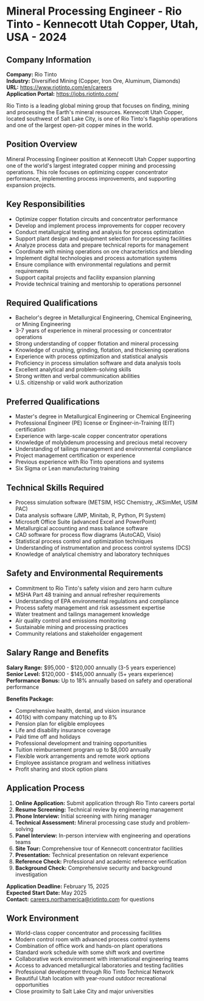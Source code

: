 # Mineral Processing Engineer - Rio Tinto - Kennecott Utah Copper, Utah, USA - 2024

## Company Information
**Company:** Rio Tinto  
**Industry:** Diversified Mining (Copper, Iron Ore, Aluminum, Diamonds)  
**URL:** https://www.riotinto.com/en/careers  
**Application Portal:** https://jobs.riotinto.com/

Rio Tinto is a leading global mining group that focuses on finding, mining and processing the Earth's mineral resources. Kennecott Utah Copper, located southwest of Salt Lake City, is one of Rio Tinto's flagship operations and one of the largest open-pit copper mines in the world.

## Position Overview
Mineral Processing Engineer position at Kennecott Utah Copper supporting one of the world's largest integrated copper mining and processing operations. This role focuses on optimizing copper concentrator performance, implementing process improvements, and supporting expansion projects.

## Key Responsibilities
- Optimize copper flotation circuits and concentrator performance
- Develop and implement process improvements for copper recovery
- Conduct metallurgical testing and analysis for process optimization
- Support plant design and equipment selection for processing facilities
- Analyze process data and prepare technical reports for management
- Coordinate with mining operations on ore characteristics and blending
- Implement digital technologies and process automation systems
- Ensure compliance with environmental regulations and permit requirements
- Support capital projects and facility expansion planning
- Provide technical training and mentorship to operations personnel

## Required Qualifications
- Bachelor's degree in Metallurgical Engineering, Chemical Engineering, or Mining Engineering
- 3-7 years of experience in mineral processing or concentrator operations
- Strong understanding of copper flotation and mineral processing
- Knowledge of crushing, grinding, flotation, and thickening operations
- Experience with process optimization and statistical analysis
- Proficiency in process simulation software and data analysis tools
- Excellent analytical and problem-solving skills
- Strong written and verbal communication abilities
- U.S. citizenship or valid work authorization

## Preferred Qualifications
- Master's degree in Metallurgical Engineering or Chemical Engineering
- Professional Engineer (PE) license or Engineer-in-Training (EIT) certification
- Experience with large-scale copper concentrator operations
- Knowledge of molybdenum processing and precious metal recovery
- Understanding of tailings management and environmental compliance
- Project management certification or experience
- Previous experience with Rio Tinto operations and systems
- Six Sigma or Lean manufacturing training

## Technical Skills Required
- Process simulation software (METSIM, HSC Chemistry, JKSimMet, USIM PAC)
- Data analysis software (JMP, Minitab, R, Python, PI System)
- Microsoft Office Suite (advanced Excel and PowerPoint)
- Metallurgical accounting and mass balance software
- CAD software for process flow diagrams (AutoCAD, Visio)
- Statistical process control and optimization techniques
- Understanding of instrumentation and process control systems (DCS)
- Knowledge of analytical chemistry and laboratory techniques

## Safety and Environmental Requirements
- Commitment to Rio Tinto's safety vision and zero harm culture
- MSHA Part 48 training and annual refresher requirements
- Understanding of EPA environmental regulations and compliance
- Process safety management and risk assessment expertise
- Water treatment and tailings management knowledge
- Air quality control and emissions monitoring
- Sustainable mining and processing practices
- Community relations and stakeholder engagement

## Salary Range and Benefits
**Salary Range:** $95,000 - $120,000 annually (3-5 years experience)  
**Senior Level:** $120,000 - $145,000 annually (5+ years experience)  
**Performance Bonus:** Up to 18% annually based on safety and operational performance

**Benefits Package:**
- Comprehensive health, dental, and vision insurance
- 401(k) with company matching up to 8%
- Pension plan for eligible employees
- Life and disability insurance coverage
- Paid time off and holidays
- Professional development and training opportunities
- Tuition reimbursement program up to $8,000 annually
- Flexible work arrangements and remote work options
- Employee assistance program and wellness initiatives
- Profit sharing and stock option plans

## Application Process
1. **Online Application:** Submit application through Rio Tinto careers portal
2. **Resume Screening:** Technical review by engineering management
3. **Phone Interview:** Initial screening with hiring manager
4. **Technical Assessment:** Mineral processing case study and problem-solving
5. **Panel Interview:** In-person interview with engineering and operations teams
6. **Site Tour:** Comprehensive tour of Kennecott concentrator facilities
7. **Presentation:** Technical presentation on relevant experience
8. **Reference Check:** Professional and academic reference verification
9. **Background Check:** Comprehensive security and background investigation

**Application Deadline:** February 15, 2025  
**Expected Start Date:** May 2025  
**Contact:** careers.northamerica@riotinto.com for questions

## Work Environment
- World-class copper concentrator and processing facilities
- Modern control room with advanced process control systems
- Combination of office work and hands-on plant operations
- Standard work schedule with some shift work and overtime
- Collaborative work environment with international engineering teams
- Access to advanced metallurgical laboratories and testing facilities
- Professional development through Rio Tinto Technical Network
- Beautiful Utah location with year-round outdoor recreational opportunities
- Close proximity to Salt Lake City and major universities